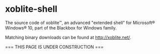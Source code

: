 # xoblite-shell
The source code of xoblite™, an advanced "extended shell" for Microsoft® Windows® 10, part of the Blackbox for Windows family.

Matching binary downloads can be found at http://xoblite.net/.

=== THIS PAGE IS UNDER CONSTRUCTION ===
